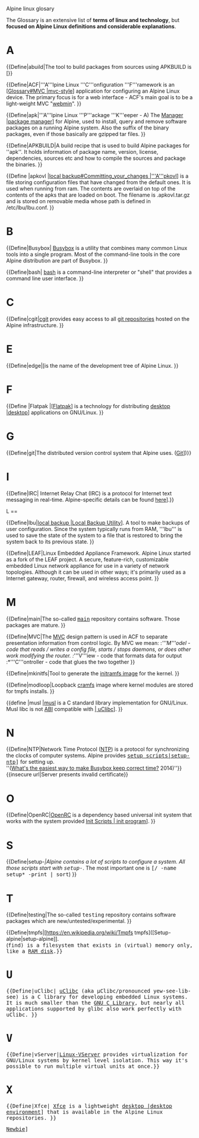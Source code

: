 Alpine linux glosary

The Glossary is an extensive list of **terms of linux and technology**, 
but **focused on Alpine Linux definitions and considerable explanations**.


# A 
<!--
{{Define |Topic |Description}}
-->

{{Define|abuild|The tool to build packages from sources using APKBUILD is [}}

{{Define|ACF|'''A'''lpine Linux '''C'''onfiguration '''F'''ramework is an [[Glossary#MVC |mvc-style]([Abuild|abuild]].)] application for configuring an Alpine Linux device. The primary focus is for a web interface - ACF's main goal is to be a light-weight MVC "[webmin](https://en.wikipedia.org/wiki/Webmin)".
}}

{{Define|apk|'''A'''lpine Linux '''P'''ackage '''K'''eeper - A) The [Manager |package manager]([:category:Package)] for Alpine, used to install, query and remove software packages on a running Alpine system. Also the suffix of the binary packages, even if those basically are gzipped tar files.
}}

{{Define|APKBUILD|A build recipe that is used to build Alpine packages for ''apk''. It holds information of package name, version, license, dependencies, sources etc and how to compile the sources and package the binaries.
}}

{{Define |apkovl |[local backup#Committing_your_changes  |'''A'''pkovl]([Alpine)] is a file storing configuration files that have changed from the default ones.  It is used when running from ram.  The contents are overlaid on top of the contents of the apks that are loaded on boot.  The filename is <hostname>.apkovl.tar.gz and is stored on removable media whose path is defined in /etc/lbu/lbu.conf.
}}

# B 
{{Define|Busybox| [Busybox](https://www.busybox.net/) is a utility that combines many common Linux tools into a single program.  Most of the command-line tools in the core Alpine distribution are part of Busybox.
}}
<!--
{{Define|BSD| Berkeley Software Distribution (BSD) is a Unix operating system derivative developed and distributed from 1977 to 1995 by members of the University of California, Berkeley.
}}-->

{{Define|bash| [bash](https://www.gnu.org/software/bash/) is a command-line interpreter or "shell" that provides a command line user interface.
}}

# C 
{{Define|cgit|[cgit](https://git.zx2c4.com/cgit/) provides easy access to all [git repositories](https://git.alpinelinux.org/) hosted on the Alpine infrastructure.
}}

<!--
# D 
-->

# E 
{{Define|edge|[is the name of the development tree of Alpine Linux.
}}

# F 
{{Define |Flatpak |[[Flatpak]([Repositories#Edge|edge]])] is a technology for distributing [desktop |desktop]([:category:)] applications on GNU/Linux. 
}}

# G 
{{Define|git|The distributed version control system that Alpine uses. ([Git]([:category:)])}}

<!--
# H 
-->

# I 
{{Define|IRC| Internet Relay Chat (IRC) is a protocol for  Internet text messaging in real-time. Alpine-specific details can be found [here]([IRC|)].}}

<!--
# J == K # --> L ==
{{Define|lbu|[local backup |Local Backup Utility]([Alpine)]. A tool to make backups of user configuration. Since the system typically runs from RAM, '''lbu''' is used to save the state of the system to a file that is restored to bring the system back to its previous state.
}}

{{Define|LEAF|Linux Embedded Appliance Framework. Alpine Linux started as a fork of the LEAF project. A secure, feature-rich, customizable embedded Linux network appliance for use in a variety of network topologies. Although it can be used in other ways; it's primarily used as a Internet gateway, router, firewall, and wireless access point.
}}

# M 
{{Define|main|The so-called [<tt>main</tt>](https://nl.alpinelinux.org/alpine/v3.10/main/) repository contains software. Those packages are mature.
}}

{{Define|MVC|The [MVC](https://en.wikipedia.org/wiki/Model%E2%80%93view%E2%80%93controller) design pattern is used in ACF to separate presentation information from control logic. By MVC we mean:
:*'''M'''odel - code that reads / writes a config file, starts / stops daemons, or does other work modifying the router.
:*'''V'''iew - code that formats data for output
:*'''C'''ontroller - code that glues the two together
}}

{{Define|mkinitfs|Tool to generate the [initramfs image](https://en.wikipedia.org/wiki/Initial_ramdisk) for the kernel.
}}

{{Define|modloop|Loopback [cramfs](https://en.wikipedia.org/wiki/Cramfs) image where kernel modules are stored for tmpfs installs.
}}

{{define |musl |[musl](https://www.etalabs.net/compare_libcs.html) is a C standard library implementation for GNU/Linux. Musl libc is not [ABI](https://en.wikipedia.org/wiki/Application_binary_interface) compatible with [| uClibc]([Running_glibc_programs)].
}}

# N 
{{Define|NTP|Network Time Protocol ([NTP](https://en.wikipedia.org/wiki/Network_Time_Protocol)) is a protocol for synchronizing the clocks of computer systems. Alpine provides <tt>[setup scripts|setup-ntp]([Alpine)]</tt> for setting up.</br>''([What's the easiest way to make Busybox keep correct time?](http://lists.busybox.net/pipermail/busybox/2014-September/081668.html) 2014)''}}{{insecure url|Server presents invalid certificate}}

# O 
{{Define|OpenRC|[OpenRC](https://wiki.gentoo.org/wiki/Project:OpenRC) is a dependency based universal init system that works with the system provided [Init Scripts | init program]([Writing)].
}}

<!--
# P == Q # == R 
-->

# S 
{{Define|setup-*|Alpine contains a lot of scripts to configure a system. All those scripts start with <tt>setup-*</tt>. The most important one is <tt>[/ -name setup* -print &#124; sort</tt>)
}}

# T 
{{Define|testing|The so-called <tt>testing</tt> repository contains software packages which are new/untested/experimental.
}}

{{Define|tmpfs|[https://en.wikipedia.org/wiki/Tmpfs tmpfs]([Setup-alpine|setup-alpine]]</tt>.</br>(<tt>find) is a filesystem that exists in (virtual) memory only, like a [RAM disk](https://en.wikipedia.org/wiki/RAM_disk).}}

# U 
{{Define|uClibc| [uClibc](https://en.wikipedia.org/wiki/UClibc) (aka µClibc/pronounced yew-see-lib-see) is a C library for developing embedded Linux systems. It is much smaller than the [GNU C Library](https://www.gnu.org/software/libc/libc.html), but nearly all applications supported by glibc also work perfectly with uClibc.
}}

# V 
{{Define|vServer|[Linux-VServer](https://en.wikipedia.org/wiki/Linux-VServer) provides virtualization for GNU/Linux systems by kernel level isolation. This way it's possible to run multiple virtual units at once.}}

<!--
# W 
-->

# X 
{{Define|Xfce| [Xfce](https://www.xfce.org/) is a lightweight [desktop |desktop environment]([:category:)] that is available in the Alpine Linux repositories. 
}}

<!--
# Y 
{{Define |Topic |Description}}

# Z 
-->

[Newbie]([category:)]
